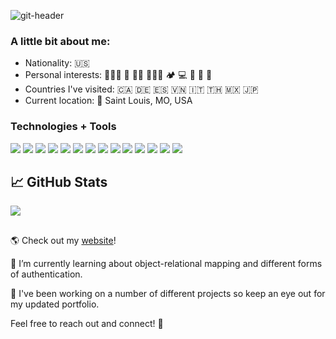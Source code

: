 ![git-header](https://user-images.githubusercontent.com/79928899/125007927-052b4400-e027-11eb-80e4-74c2a1fd2ed0.jpg)

### A little bit about me:

- Nationality: 🇺🇸
- Personal interests: 🧘🏻‍♂️ 🛫 💪🏽 🏄🏻‍♂️ 🏕 💻 🎸 🏈 🌱
- Countries I've visited: 🇨🇦 🇩🇪 🇪🇸 🇻🇳 🇮🇹 🇹🇭 🇲🇽 🇯🇵
- Current location: 📍 Saint Louis, MO, USA

### Technologies + Tools

![](https://img.shields.io/badge/OS-MacOS-informational?style=flat&logo=apple&logoColor=white&color=72c4b9)
![](https://img.shields.io/badge/Editor-IntelliJ_IDEA-informational?style=flat&logo=intellij-idea&logoColor=white&color=72c4b9)
![](https://img.shields.io/badge/Editor-Visual_Studio_Code-informational?style=flat&logo=visualstudiocode&logoColor=white&color=72c4b9)
![](https://img.shields.io/badge/Code-JavaScript-informational?style=flat&logo=javascript&logoColor=white&color=72c4b9)
![](https://img.shields.io/badge/Code-TypeScript-informational?style=flat&logo=typescript&logoColor=white&color=72c4b9)
![](https://img.shields.io/badge/Code-Java-informational?style=flat&logo=java&logoColor=white&color=72c4b9)
![](https://img.shields.io/badge/Code-React-informational?style=flat&logo=react&logoColor=white&color=72c4b9)
![](https://img.shields.io/badge/Code-Angular-informational?style=flat&logo=angular&logoColor=white&color=72c4b9)
![](https://img.shields.io/badge/Code-Spring-informational?style=flat&logo=spring&logoColor=white&color=72c4b9)
![](https://img.shields.io/badge/Code-Thymeleaf-informational?style=flat&logo=thymeleaf&logoColor=white&color=72c4b9)
![](https://img.shields.io/badge/Tools-MySQL-informational?style=flat&logo=mysql&logoColor=white&color=72c4b9)
![](https://img.shields.io/badge/Tools-Bootstrap-informational?style=flat&logo=bootstrap&logoColor=white&color=72c4b9)
![](https://img.shields.io/badge/Tools-AdobeCC-informational?style=flat&logo=adobe&logoColor=white&color=72c4b9)
![](https://img.shields.io/badge/Cloud-Heroku-informational?style=flat&logo=heroku&logoColor=white&color=72c4b9)

## &#x1f4c8; GitHub Stats

<a href="https://github.com/skylerhogan/skylerhogan">
  <img align="center" src="https://github-readme-stats.vercel.app/api/top-langs/?username=skylerhogan&hide=html,css,tex&title_color=ffffff&text_color=c9cacc&icon_color=2bbc8a&bg_color=1d1f21&langs_count=3" />
</a>
<!-- <a href="https://github.com/skylerhogan/skylerhogan">
  <img align="center" src="https://github-readme-stats.vercel.app/api?username=skylerhogan&show_icons=true&line_height=27&count_private=true&title_color=ffffff&text_color=c9cacc&icon_color=2bbc8a&bg_color=1d1f21" alt="Skyler's GitHub Stats" />
</a> -->

##
🌎 Check out my [website](http://www.skylerhogan.com/)!

🌱 I’m currently learning about object-relational mapping and different forms of authentication.

🔭 I've been working on a number of different projects so keep an eye out for my updated portfolio.

Feel free to reach out and connect! 💬
